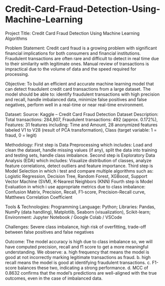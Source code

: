 # Credit-Card-Fraud-Detection-Using-Machine-Learning
  Project Title: Credit Card Fraud Detection Using Machine Learning Algorithms

  Problem Statement: Credit card fraud is a growing problem with significant financial implications for both consumers and financial institutions. Fraudulent transactions 
  are often rare and difficult to detect in real time due to their similarity with legitimate ones. Manual review of transactions is impractical due to the volume of data 
  and the speed required for processing.
 
  Objective: To build an efficient and accurate machine learning model that can detect fraudulent credit card transactions from a large dataset. The model should be able 
  to: identify fraudulent transactions with high precision and recall, handle imbalanced data, minimize false positives and false negatives, perform well in a real-time or 
  near real-time environment.
 
  Dataset: Source: Kaggle – Credit Card Fraud Detection Dataset
  Description: Total transactions: 284,807, Fraudulent transactions: 492 (approx. 0.172%), Features: 31 features including: Time and Amount, 28 anonymized features labeled 
  V1 to V28 (result of PCA transformation), Class (target variable: 1 = fraud, 0 = legit)
 
  Methodology: First step is Data Preprocessing which includes: Load and clean the dataset, handle missing values (if any), split the data into training and testing sets, 
  handle class imbalance.
  Second step is Exploratory Data Analysis (EDA) which includes: Visualize distribution of classes, analyze feature correlations, detect outliers and feature importance.
  Third step is Model Selection in which i test and compare multiple algorithms such as: Logistic Regression, Decision Tree, Random Forest, XGBoost, Support Vector Machine 
  (SVM), K-Nearest Neighbors (KNN)
  Fourth step is Model Evaluation in which i use appropriate metrics due to class imbalance: Confusion Matrix, Precision, Recall, F1-score, Precision-Recall curve, Matthews 
  Correlation Coefficient
 
  Tools & Technologies: Programming Language: Python; Libraries: Pandas, NumPy (data handling), Matplotlib, Seaborn (visualization), Scikit-learn; Environment: Jupyter 
  Notebook / Google Colab / VSCode
 
  Challenges: Severe class imbalance, high risk of overfitting, trade-off between false positives and false negatives

  Outcome: The model accuracy is high due to class imbalance so, we will have computed precision, recall and f1 score to get a more meaningful understanding. We observe:
    a. high frequency that means the model is good at not incorrectly marking legitimate transactions as fraud.
    b. high recall means the model is good at identifying fraudulent transactions.
    c. F1-score balances these two, indicating a strong performance.
    d. MCC of 0.8632 confirms that the model’s predictions are well-aligned with the true outcomes, even in the case of imbalanced data.



